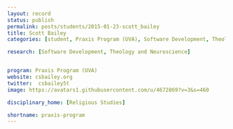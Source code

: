 ```yaml
---
layout: record
status: publish
permalink: posts/students/2015-01-23-scott_bailey
title: Scott Bailey
categories: [student, Praxis Program (UVA), Software Development, Theology and Neuroscience]

research: [Software Development, Theology and Neuroscience]


program: Praxis Program (UVA)
website: csbailey.org
twitter:  csbailey5t
image: https://avatars1.githubusercontent.com/u/4672869?v=3&s=460

disciplinary_home: [Religious Studies]

shortname: praxis-program
---
```


